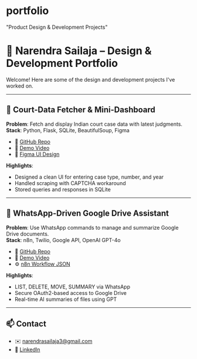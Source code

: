 # portfolio
 "Product Design &amp; Development Projects"
# 🚀 Narendra Sailaja – Design & Development Portfolio

Welcome! Here are some of the design and development projects I've worked on.

---

## 🎯 Court-Data Fetcher & Mini-Dashboard
**Problem**: Fetch and display Indian court case data with latest judgments.  
**Stack**: Python, Flask, SQLite, BeautifulSoup, Figma  
- 🔗 [GitHub Repo](#)
- 🎥 [Demo Video](#)
- 🎨 [Figma UI Design](#)

**Highlights**:
- Designed a clean UI for entering case type, number, and year
- Handled scraping with CAPTCHA workaround
- Stored queries and responses in SQLite

---

## 💬 WhatsApp-Driven Google Drive Assistant
**Problem**: Use WhatsApp commands to manage and summarize Google Drive documents.  
**Stack**: n8n, Twilio, Google API, OpenAI GPT-4o  
- 🔗 [GitHub Repo](#)
- 🎥 [Demo Video](#)
- ⚙️ [n8n Workflow JSON](#)

**Highlights**:
- LIST, DELETE, MOVE, SUMMARY via WhatsApp
- Secure OAuth2-based access to Google Drive
- Real-time AI summaries of files using GPT

---

## 📫 Contact
- ✉️ narendrasailaja3@gmail.com
- 🔗 [LinkedIn](https://www.linkedin.com/in/narendra-sailaja)
